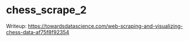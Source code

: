 # chess_scrape_2

Writeup: 
https://towardsdatascience.com/web-scraping-and-visualizing-chess-data-af75f8f92354
